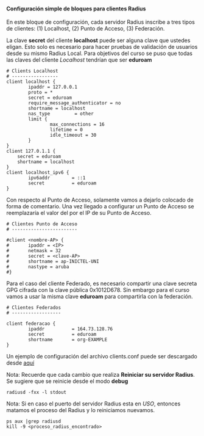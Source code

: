 #### Configuración simple de bloques para clientes Radius

En este bloque de configuración, cada servidor Radius inscribe a tres tipos de clientes: (1) Localhost, (2) Punto de Acceso, (3) Federación.

La clave **secret** del cliente **localhost** puede ser alguna clave que ustedes eligan. Esto solo es necesario para hacer pruebas de validación de usuarios desde su mismo Radius Local. Para objetivos del curso se puso que todas las claves del cliente *Localhost* tendrían que ser **eduroam**

```
# Clients Localhost
# -----------------
client localhost {
        ipaddr = 127.0.0.1
        proto = *
        secret = eduroam
        require_message_authenticator = no
        shortname = localhost
        nas_type         = other 
        limit {
                max_connections = 16
                lifetime = 0
                idle_timeout = 30
        }
}
client 127.0.1.1 {
    secret = eduroam
    shortname = localhost
}
client localhost_ipv6 {
        ipv6addr        = ::1
        secret          = eduroam
}
```
Con respecto al Punto de Acceso, solamente vamos a dejarlo colocado de forma de comentario. Una vez llegado a configurar un Punto de Acceso se reemplazaría el valor del **<IP>** por el IP de su Punto de Acceso.

```
# Clientes Punto de Acceso
# ------------------------

#client <nombre-AP> {
#       ipaddr = <IP>
#       netmask = 32
#       secret = <clave-AP>
#       shortname = ap-INICTEL-UNI
#       nastype = aruba
#}
```
Para el caso del cliente Federado, es necesario compartir una clave secreta GPG cifrada con la clave pública 0x1012D678. Sin embargo para el curso vamos a usar la misma clave **eduroam** para compartirla con la federación.

```
# Clientes Federados
# ------------------

client federacao {
        ipaddr          = 164.73.128.76
        secret          = eduroam
        shortname       = org-EXAMPLE
}
 ```
Un ejemplo de configuración del archivo clients.conf puede ser descargado desde [aquí](https://www.github.com/richardqa/curso-eduroam/blob/master/modulos/clients.conf)

Nota: Recuerde que cada cambio que realiza **Reiniciar su servidor Radius**. Se sugiere que se reinicie desde el modo **debug**

```
radiusd -fxx -l stdout
```

Nota: Si en caso el puerto del servidor Radius esta en *USO*, entonces matamos el proceso del Radius y lo reiniciamos nuevamos.
```
ps aux |grep radiusd
kill -9 <proceso_radius_encontrado>
```

